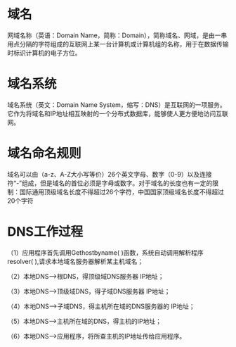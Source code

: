 # 域名
网域名称（英语：Domain Name，简称：Domain），简称域名、网域，是由一串用点分隔的字符组成的互联网上某一台计算机或计算机组的名称，用于在数据传输时标识计算机的电子方位。
# 域名系统
域名系统（英文：Domain Name System，缩写：DNS）是互联网的一项服务。 它作为将域名和IP地址相互映射的一个分布式数据库，能够使人更方便地访问互联网。
# 域名命名规则
域名可以由（a-z、A-Z大小写等价）26个英文字母、数字（0-9）以及连接符“-”组成，但是域名的首位必须是字母或数字。对于域名的长度也有一定的限制：国际通用顶级域名长度不得超过26个字符，中国国家顶级域名长度不得超过20个字符
# DNS工作过程
（1）应用程序首先调用Gethostbyname(  )函数，系统自动调用解析程序resolver( ),请求本地域名服务器解析某主机域名；

（2）本地DNS-->根DNS，得顶级域DNS服务器 IP地址；

（3）本地DNS-->顶级域DNS，得子域DNS服务器 IP地址；

（4）本地DNS-->子域DNS，得主机所在域的DNS服务器的 IP地址；

（5）本地DNS-->主机所在域的DNS，得主机的IP地址；

（6）本地DNS-->应用程序，将所查主机的IP地址传给应用程序。


